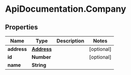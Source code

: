 # ApiDocumentation.Company

## Properties
Name | Type | Description | Notes
------------ | ------------- | ------------- | -------------
**address** | [**Address**](Address.md) |  | [optional] 
**id** | **Number** |  | [optional] 
**name** | **String** |  | 


